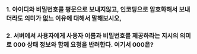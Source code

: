 ### 1. 아이디와 비밀번호를 평문으로 보내지않고, 인코딩으로 암호화해서 보내더라도 의미가 없느 이유에 대해서 말해보시오,

### 2. 서버에서 사용자에게 사용자 이름과 비밀번호를 제공하라는 지시의 의미로 000 상태 정보와 함께 요청을 반려한다. 여기서 000은?

